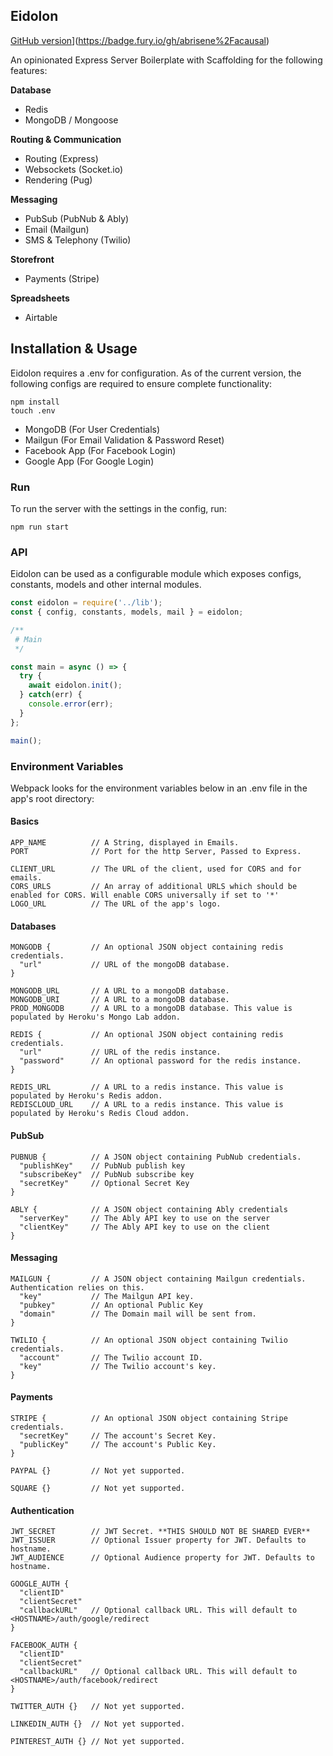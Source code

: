 ## Eidolon

[GitHub version](https://badge.fury.io/gh/abrisene%2Facausal.svg)](https://badge.fury.io/gh/abrisene%2Facausal)

An opinionated Express Server Boilerplate with Scaffolding for the following features:

**Database**
  - Redis
  - MongoDB / Mongoose

**Routing & Communication**
  - Routing (Express)
  - Websockets (Socket.io)
  - Rendering (Pug)

**Messaging**
  - PubSub (PubNub & Ably)
  - Email (Mailgun)
  - SMS & Telephony (Twilio)

**Storefront**
  - Payments (Stripe)

**Spreadsheets**
  - Airtable

## Installation & Usage

Eidolon requires a .env for configuration. As of the current version, the following configs are required to ensure complete functionality:

```
npm install
touch .env
```

- MongoDB (For User Credentials)
- Mailgun (For Email Validation & Password Reset)
- Facebook App (For Facebook Login)
- Google App (For Google Login)

### Run

To run the server with the settings in the config, run:

```
npm run start
```

### API

Eidolon can be used as a configurable module which exposes configs, constants, models and other internal modules.

```javascript
const eidolon = require('../lib');
const { config, constants, models, mail } = eidolon;

/**
 # Main
 */

const main = async () => {
  try {
    await eidolon.init();
  } catch(err) {
    console.error(err);
  }
};

main();
```

### Environment Variables

Webpack looks for the environment variables below in an .env file in the app's root directory:

#### Basics

```
APP_NAME          // A String, displayed in Emails.
PORT              // Port for the http Server, Passed to Express.

CLIENT_URL        // The URL of the client, used for CORS and for emails.
CORS_URLS         // An array of additional URLS which should be enabled for CORS. Will enable CORS universally if set to '*'
LOGO_URL          // The URL of the app's logo.
```

#### Databases

```
MONGODB {         // An optional JSON object containing redis credentials.
  "url"           // URL of the mongoDB database.
}

MONGODB_URL       // A URL to a mongoDB database.
MONGODB_URI       // A URL to a mongoDB database.
PROD_MONGODB      // A URL to a mongoDB database. This value is populated by Heroku's Mongo Lab addon.

REDIS {           // An optional JSON object containing redis credentials.
  "url"           // URL of the redis instance.
  "password"      // An optional password for the redis instance.
}

REDIS_URL         // A URL to a redis instance. This value is populated by Heroku's Redis addon.
REDISCLOUD_URL    // A URL to a redis instance. This value is populated by Heroku's Redis Cloud addon.

```

#### PubSub

```
PUBNUB {          // A JSON object containing PubNub credentials.
  "publishKey"    // PubNub publish key
  "subscribeKey"  // PubNub subscribe key
  "secretKey"     // Optional Secret Key
}

ABLY {            // A JSON object containing Ably credentials
  "serverKey"     // The Ably API key to use on the server
  "clientKey"     // The Ably API key to use on the client
}
```

#### Messaging

```
MAILGUN {         // A JSON object containing Mailgun credentials. Authentication relies on this.
  "key"           // The Mailgun API key.
  "pubkey"        // An optional Public Key
  "domain"        // The Domain mail will be sent from.
}

TWILIO {          // An optional JSON object containing Twilio credentials.
  "account"       // The Twilio account ID.
  "key"           // The Twilio account's key.
}
```

#### Payments


```
STRIPE {          // An optional JSON object containing Stripe credentials.
  "secretKey"     // The account's Secret Key.
  "publicKey"     // The account's Public Key.
}

PAYPAL {}         // Not yet supported.

SQUARE {}         // Not yet supported.
```

#### Authentication

```
JWT_SECRET        // JWT Secret. **THIS SHOULD NOT BE SHARED EVER**
JWT_ISSUER        // Optional Issuer property for JWT. Defaults to hostname.
JWT_AUDIENCE      // Optional Audience property for JWT. Defaults to hostname.

GOOGLE_AUTH {
  "clientID"
  "clientSecret"
  "callbackURL"   // Optional callback URL. This will default to <HOSTNAME>/auth/google/redirect
}

FACEBOOK_AUTH {
  "clientID"
  "clientSecret"
  "callbackURL"   // Optional callback URL. This will default to <HOSTNAME>/auth/facebook/redirect
}

TWITTER_AUTH {}   // Not yet supported.

LINKEDIN_AUTH {}  // Not yet supported.

PINTEREST_AUTH {} // Not yet supported.
```

